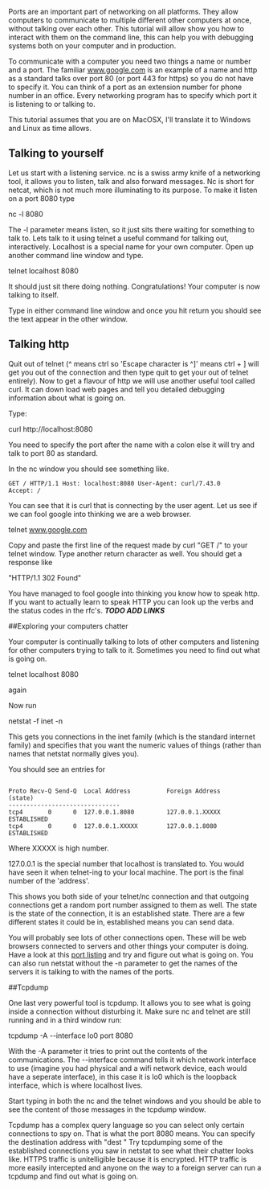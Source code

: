 

Ports are an important part of networking on all platforms. They allow computers to communicate to multiple different other computers at once, without talking over each other. This tutorial will allow show you how to interact with them on the command line, this can help you with debugging systems both on your computer and in production.

To communicate with a computer you need two things a name or number and a port. The familiar www.google.com is an example of a name and http as a standard talks over port 80 (or port 443 for https) so you do not have to specify it. You can think of a port as an extension number for phone number in an office. Every networking program has to specify which port it is listening to or talking to.

This tutorial assumes that you are on MacOSX, I'll translate it to Windows and Linux as time allows.

## Talking to yourself

Let us start with a listening service. nc is a swiss army knife of a networking tool, it allows you to listen, talk and also forward messages. Nc is short for netcat, which is not much more illuminating to its purpose. To make it listen on a port 8080 type

nc -l 8080 

The -l parameter means listen, so it just sits there waiting for something to talk to. Lets talk to it using telnet a useful command for talking out, interactively. Localhost is a special name for your own computer. Open up another command line window and type.

telnet localhost 8080

It should just sit there doing nothing. Congratulations! Your computer is now talking to itself.

Type in either command line window and once you hit return you should see the text appear in the other window.


## Talking http

Quit out of telnet (^ means ctrl so 'Escape character is ^]' means ctrl + ] will get you out of the connection and then type quit to get your out of telnet entirely). Now to get a flavour of http we will use another useful tool called curl. It can down load web pages and tell you detailed debugging information about what is going on.

Type:

curl http://localhost:8080 

You need to specify the port after the name with a colon else it will try and talk to port 80 as standard.

In the nc window you should see something like.

<code>GET / HTTP/1.1
Host: localhost:8080
User-Agent: curl/7.43.0
Accept: */*</code>

You can see that it is curl that is connecting by the user agent. Let us see if we can fool google into thinking we are a web browser. 

telnet www.google.com 

Copy and paste the first line of the request made by curl "GET /" to your telnet window. Type another return character as well. You should get a response like

"HTTP/1.1 302 Found"

You have managed to fool google into thinking you know how to speak http. If you want to actually learn to speak HTTP you can look up the verbs and the status codes in the rfc's. ***TODO ADD LINKS***

##Exploring your computers chatter

Your computer is continually talking to lots of other computers and listening for other computers trying to talk to it. Sometimes you need to find out what is going on.

telnet localhost 8080 

again

Now run 

netstat -f inet -n

This gets you connections in the inet family (which is the standard internet family) and specifies that you want the numeric values of things (rather than names that netstat normally gives you). 

You should see an entries for

<code>
Proto Recv-Q Send-Q  Local Address          Foreign Address        (state)
-------------------------------
tcp4       0      0  127.0.0.1.8080         127.0.0.1.XXXXX        ESTABLISHED
tcp4       0      0  127.0.0.1.XXXXX        127.0.0.1.8080         ESTABLISHED
</code>

Where XXXXX is high number.

127.0.0.1 is the special number that localhost is translated to. You would have seen it when telnet-ing to your local machine. The port is the final number of the 'address'.

This shows you both side of your telnet/nc connection and that outgoing connections get a random port number assigned to them as well.  The state is the state of the connection, it is an established state. There are a few different states it could be in, established means you can send data.

You will probably see lots of other connections open. These will be web browsers connected to servers and other things your computer is doing. Have a look at this [port listing](https://en.wikipedia.org/wiki/List_of_TCP_and_UDP_port_numbers) and try and figure out what is going on.  You can also run netstat without the -n parameter to get the names of the servers it is talking to with the names of the ports.


##Tcpdump 

One last very powerful tool is tcpdump. It allows you to see what is going inside a connection without disturbing it. Make sure nc and telnet are still running and in a third window run:

tcpdump -A --interface lo0 port  8080

With the -A parameter it tries to print out the contents of the communications.  The --interface command tells it which network interface to use (imagine you had physical and a wifi network device, each would have a seperate interface), in this case it is lo0 which is the loopback interface, which is where localhost lives.

Start typing in both the nc and the telnet windows and you should be able to see the content of those messages in the tcpdump window.

Tcpdump has a complex query language so you can select only certain connections to spy on. That is what the port 8080 means. You can specify the destination address with "dest <the address>" Try tcpdumping some of the established connections you saw in netstat to see what their chatter looks like. HTTPS traffic is unitelligible because it is encrypted. HTTP traffic is more easily intercepted and anyone on the way to a foreign server can run a tcpdump and find out what is going on. 


